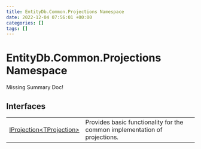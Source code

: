```yaml
---
title: EntityDb.Common.Projections Namespace
date: 2022-12-04 07:56:01 +00:00
categories: []
tags: []
---
```


# EntityDb.Common.Projections Namespace
Missing Summary Doc!
## Interfaces
<table><tr><td><a href='dotnet./entitydb.common.projections.iprojection`1'>IProjection&lt;TProjection&gt;</a></td><td>
Provides basic functionality for the common implementation of projections.
</td></tr></table>
